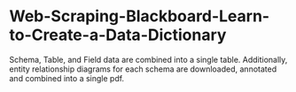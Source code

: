 # Web-Scraping-Blackboard-Learn-to-Create-a-Data-Dictionary
Schema, Table, and Field data are combined into a single table.  Additionally, entity relationship diagrams for each schema are downloaded, annotated and combined into a single pdf.
